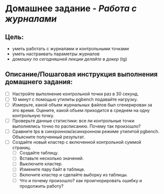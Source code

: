 # Домашнее задание - *Работа с журналами* #
## Цель: ##
- уметь работать с журналами и контрольными точками
- уметь настраивать параметры журналов
- *домашку по сегодняшней лекции делайте в докер* (tg)

## Описание/Пошаговая инструкция выполнения домашнего задания: ##

- [ ] Настройте выполнение контрольной точки раз в 30 секунд.
- [ ] 10 минут c помощью утилиты pgbench подавайте нагрузку.
- [ ] Измерьте, какой объем журнальных файлов был сгенерирован за это время. Оцените, какой объем приходится в среднем на одну контрольную точку.
- [ ] Проверьте данные статистики: все ли контрольные точки выполнялись точно по расписанию. Почему так произошло?
- [ ] Сравните tps в синхронном/асинхронном режиме утилитой pgbench. Объясните полученный результат.
- [ ] Создайте новый кластер с включенной контрольной суммой страниц.
  -  [ ] Создайте таблицу.
  -  [ ] Вставьте несколько значений.
  -  [ ] Выключите кластер.
  -  [ ] Измените пару байт в таблице.
  -  [ ] Включите кластер и сделайте выборку из таблицы.
  -  [ ] Что и почему произошло? как проигнорировать ошибку и продолжить работу?
